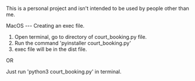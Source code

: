 This is a personal project and isn't intended to be used by people other than me.

MacOS --- Creating an exec file.

1. Open terminal, go to directory of court_booking.py file.
2. Run the command 'pyinstaller court_booking.py' 
3. exec file will be in the dist file.

OR

Just run 'python3 court_booking.py' in terminal. 

